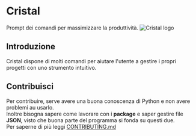 # Cristal
Prompt dei comandi per massimizzare la produttività.
![Cristal logo](img/Cristal_logo.png)

## Introduzione
Cristal dispone di molti comandi per aiutare l'utente a gestire i propri progetti con uno strumento intuitivo.  

## Contribuisci
Per contribuire, serve avere una buona conoscenza di Python e non avere problemi au usarlo.  
Inoltre bisogna sapere come lavorare con i __package__ e saper gestire file __JSON__, visto che buona parte del programma si fonda su questi due.  
Per saperne di più leggi [CONTRIBUTING.md](CONTRIBUTING.md)

